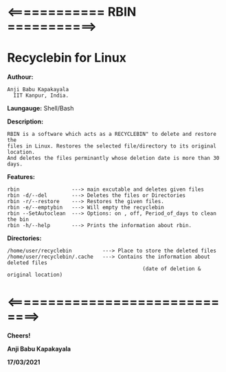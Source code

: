 #    <============ RBIN ===========>
#     Recyclebin for Linux

 **Authour:**
 
    Anji Babu Kapakayala
	  IIT Kanpur, India.

**Laungauge:** Shell/Bash

 **Description:** 
	
    RBIN is a software which acts as a RECYCLEBIN" to delete and restore the 
    files in Linux. Restores the selected file/directory to its original location.
    And deletes the files perminantly whose deletion date is more than 30 days.  

 **Features:**
    
    rbin                 ---> main excutable and deletes given files
    rbin -d/--del        ---> Deletes the files or Directories
    rbin -r/--restore    ---> Restores the given files.
    rbin -e/--emptybin   ---> Will empty the recyclebin
    rbin --SetAutoclean  ---> Options: on , off, Period_of_days to clean the bin
    rbin -h/--help       ---> Prints the information about rbin.

 **Directories:**
       
    /home/user/recyclebin          ---> Place to store the deleted files
    /home/user/recyclebin/.cache   ---> Contains the information about deleted files 
	                                    		(date of deletion & original location)

# <==============================>
**Cheers!**

**Anji Babu Kapakayala**

**17/03/2021**
